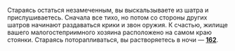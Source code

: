 Стараясь остаться незамеченным, вы выскальзываете из шатра и прислушиваетесь. Сначала все тихо, но потом со стороны других шатров начинают раздаваться крики и звон оружия. К счастью, жилище вашего малогостеприимного хозяина расположено на самом краю стоянки. Стараясь поторапливаться, вы растворяетесь в ночи — [**162**](#n_162).

